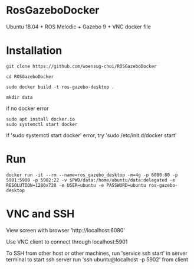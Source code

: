 # RosGazeboDocker
Ubuntu 18.04 + ROS Melodic + Gazebo 9 + VNC docker file

# Installation
```
git clone https://github.com/woensug-choi/ROSGazeboDocker

cd ROSGazeboDocker

sudo docker build -t ros-gazebo-desktop .

mkdir data
```
if no docker error
```
sudo apt install docker.io
sudo systemctl start docker
```
if 'sudo systemctl start docker' error, try 'sudo /etc/init.d/docker start'

# Run
```
docker run -it --rm --name=ros_gazebo_desktop -m=4g -p 6080:80 -p 5901:5900 -p 5902:22 -v $PWD/data:/home/ubuntu/data:delegated -e RESOLUTION=1280x720 -e USER=ubuntu -e PASSWORD=ubuntu ros-gazebo-desktop
```
# VNC and SSH
View screen with browser 'http://localhost:6080'

Use VNC client to connect through localhost:5901

To SSH from other host or other machines,
run 'service ssh start' in server terminal to start ssh server
run 'ssh ubuntu@localhost -p 5902' from client
